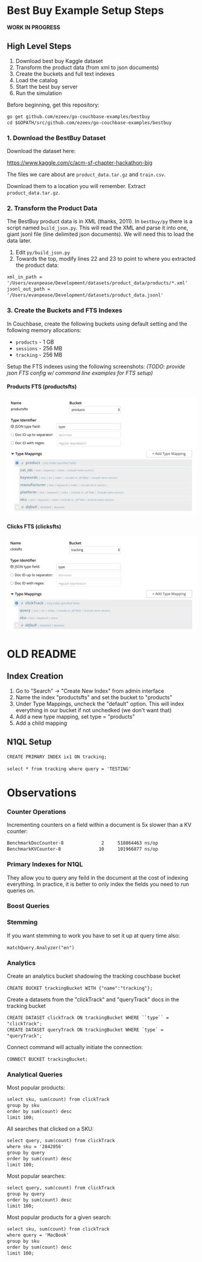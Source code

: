 # Best Buy Example Setup Steps

**WORK IN PROGRESS**


## High Level Steps

1. Download best buy Kaggle dataset 
2. Transform the product data (from xml to json documents)
3. Create the buckets and full text indexes
4. Load the catalog
5. Start the best buy server
6. Run the simulation

Before beginning, get this repository:

```
go get github.com/ezeev/go-couchbase-examples/bestbuy
cd $GOPATH/src/github.com/ezeev/go-couchbase-examples/bestbuy
```

### 1. Download the BestBuy Dataset

Download the dataset here:

https://www.kaggle.com/c/acm-sf-chapter-hackathon-big

The files we care about are `product_data.tar.gz` and `train.csv`.

Download them to a location you will remember. Extract `product_data.tar.gz`.

### 2. Transform the Product Data

The BestBuy product data is in XML (thanks, 2011). In `bestbuy/py` there is a script named `build_json.py`. This will read the XML and parse it into one, giant jsonl file (line delimited json documents). We will need this to load the data later.

1. Edit `py/build_json.py`
2. Towards the top, modify lines 22 and 23 to point to where you extracted the product data:

```
xml_in_path = '/Users/evanpease/Development/datasets/product_data/products/*.xml'
jsonl_out_path = '/Users/evanpease/Development/datasets/product_data.jsonl'
```
### 3. Create the Buckets and FTS Indexes

In Couchbase, create the following buckets using default setting and the following memory allocations:

- `products` - 1 GB
- `sessions` - 256 MB
- `tracking` - 256 MB

Setup the FTS indexes using the following screenshots:
*(TODO: provide json FTS config w/ command line examples for FTS setup)*

#### Products FTS (productsfts)

![](img/productsfts.png)


#### Clicks FTS (clicksfts)

![](img/clicksfts.png)



# OLD README




## Index Creation

1. Go to "Search" -> "Create New Index" from admin interface
2. Name the index "productsfts" and set the bucket to "products"
3. Under Type Mappings, uncheck the "default" option. This will index everything in our bucket if not unchedked (we don't want that)
4. Add a new type mapping, set type = "products"
5. Add a child mapping

## N1QL Setup

```
CREATE PRIMARY INDEX ix1 ON tracking;

select * from tracking where query = 'TESTING'
```


# Observations


### Counter Operations

Incrementing counters on a field within a document is 5x slower than a KV counter:

```
BenchmarkDocCounter-8   	       2	 518864463 ns/op
BenchmarkKVCounter-8    	      10	 101966877 ns/op
```

### Primary Indexes for N1QL

They allow you to query any feild in the document at the cost of indexing everything. In practice, it is better to only index the fields
you need to run queries on.

### Boost Queries


### Stemming

If you want stemming to work you have to set it up at query time also:

`matchQuery.Analyzer("en")`

### Analytics

Create an analytics bucket shadowing the tracking couchbase bucket

`CREATE BUCKET trackingBucket WITH {"name":"tracking"};`

Create a datasets from the "clickTrack" and "queryTrack" docs in the tracking bucket

```
CREATE DATASET clickTrack ON trackingBucket WHERE ``type`` = "clickTrack";
CREATE DATASET queryTrack ON trackingBucket WHERE `type` = "queryTrack";
```

Connect command will actually initiate the connection:

`CONNECT BUCKET trackingBucket;`

### Analytical Queries

Most popular products:

```
select sku, sum(count) from clickTrack
group by sku
order by sum(count) desc
limit 100;
```

All searches that clicked on a SKU:

```
select query, sum(count) from clickTrack
where sku = '2842056'
group by query
order by sum(count) desc
limit 100;
```

Most popular searches:

```
select query, sum(count) from clickTrack
group by query
order by sum(count) desc
limit 100;
```

Most popular products for a given search:

```
select sku, sum(count) from clickTrack
where query = 'MacBook'
group by sku
order by sum(count) desc
limit 100;
```